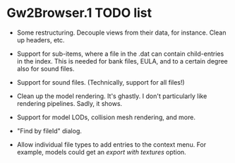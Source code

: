 Gw2Browser.1 TODO list
======================

* Some restructuring. Decouple views from their data, for instance. Clean up 
headers, etc.

* Support for sub-items, where a file in the .dat can contain child-entries in
the index. This is needed for bank files, EULA, and to a certain degree also
for sound files.

* Support for sound files. (Technically, support for all files!)

* Clean up the model rendering. It's ghastly. I don't particularly like 
rendering pipelines. Sadly, it shows.

* Support for model LODs, collision mesh rendering, and more.

* "Find by fileId" dialog.

* Allow individual file types to add entries to the context menu. For example,
models could get an *export with textures* option.